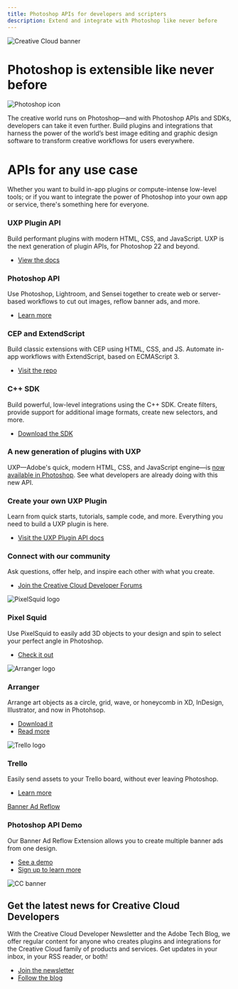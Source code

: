 ```yaml
---
title: Photoshop APIs for developers and scripters
description: Extend and integrate with Photoshop like never before
---
```


<Hero slots="image, heading, icon, text" variant="halfwidth" />

![Creative Cloud banner](images/cc-hero.png)

# Photoshop is extensible like never before

![Photoshop icon](images/icons/ps-icon.png)

The creative world runs on Photoshop—and with Photoshop APIs and SDKs, developers can take it even further. Build plugins and integrations that harness the power of the world’s best image editing and graphic design software to transform creative workflows for users everywhere.

<TitleBlock slots="heading, text" theme="dark" />

# APIs for any use case

Whether you want to build in-app plugins or compute-intense low-level tools; or if you want to integrate the power of Photoshop into your own app or service, there's something here for everyone.

<TextBlock slots="heading, text, buttons" width="25%" theme="dark" isCentered />

### UXP Plugin API

Build performant plugins with modern HTML, CSS, and JavaScript. UXP is the next generation of plugin APIs, for Photoshop 22 and beyond.

- [View the docs](uxp)

<TextBlock slots="heading, text, buttons" width="25%" theme="dark" isCentered />

### Photoshop API

Use Photoshop, Lightroom, and Sensei together to create web or server-based workflows to cut out images, reflow banner ads, and more.

- [Learn more](../apis/creativecloud/photo-imaging-api.html)

<TextBlock slots="heading, text, buttons" width="25%" theme="dark" isCentered />

### CEP and ExtendScript

Build classic extensions with CEP using HTML, CSS, and JS. Automate in-app workflows with ExtendScript, based on ECMAScript 3.

- [Visit the repo](https://github.com/Adobe-CEP/CEP-Resources/blob/master/CEP_10.x/Documentation/CEP%2010.0%20HTML%20Extension%20Cookbook.md)

<TextBlock slots="heading, text, buttons" width="25%" theme="dark" isCentered />

### C++ SDK

Build powerful, low-level integrations using the C++ SDK. Create filters, provide support for additional image formats, create new selectors, and more.

- [Download the SDK](https://console.adobe.io/downloads)

<TitleBlock slots="heading, text" theme="light" />

### A new generation of plugins with UXP

UXP—Adobe's quick, modern HTML, CSS, and JavaScript engine—is [now available in Photoshop](uxp). See what developers are already doing with this new API.

<TextBlock slots="heading, text, buttons" width="50%" theme="light" isCentered />

### Create your own UXP Plugin

Learn from quick starts, tutorials, sample code, and more. Everything you need to build a UXP plugin is here.

- [Visit the UXP Plugin API docs](uxp)

<TextBlock slots="heading, text, buttons" width="50%" theme="light" isCentered />

### Connect with our community

Ask questions, offer help, and inspire each other with what you create.

- [Join the Creative Cloud Developer Forums](https://forums.creativeclouddeveloper.com)

<TextBlock slots="image, heading, text, links" width="33%" theme="light" isCentered />

![PixelSquid logo](images/PixelSquid_Icon_Flat.svg)

### Pixel Squid

Use PixelSquid to easily add 3D objects to your design and spin to select your perfect angle in Photoshop.

- [Check it out](https://www.pixelsquid.com/plugin_demo)

<TextBlock slots="image, heading, text, links" width="33%" theme="light" isCentered />

![Arranger logo](images/Arranger_Logo-square.svg)

### Arranger

Arrange art objects as a circle, grid, wave, or honeycomb in XD, InDesign, Illustrator, and now in Photohsop.

- [Download it](https://omata.io/arranger)
- [Read more](https://medium.com/adobetech/a-case-study-on-arranger-making-the-leap-from-cep-to-uxp-c64227b6ea74?source=friends_link&sk=8612cd25ce4b8721d489cb632e0338d5)

<TextBlock slots="image, heading, text, links" width="33%" theme="light" isCentered />

![Trello logo](images/trello-mark-blue.svg)

### Trello

Easily send assets to your Trello board, without ever leaving Photoshop.

- [Learn more](https://trello.com/integrations)

<TextBlock slots="video, heading, text, buttons" width="50%" theme="dark" />

[Banner Ad Reflow](https://www.youtube.com/watch?v=vOvyOM6ka98&feature=youtu.be&ab_channel=AdobePhotoshop)

### Photoshop API Demo

Our Banner Ad Reflow Extension allows you to create multiple banner ads from one design.

- [See a demo](../apis/creativecloud/photo-imaging-api/api-demo.html?ref=bannerreflow)
- [Sign up to learn more](https://photoshop.adobelanding.com/api-signup/)

<SummaryBlock slots="image, heading, text, buttons" background="rgb(9, 90, 186)" />

![CC banner](images/cc-banner.png)

## Get the latest news for Creative Cloud Developers

With the Creative Cloud Developer Newsletter and the Adobe Tech Blog, we offer regular content for anyone who creates plugins and integrations for the Creative Cloud family of products and services. Get updates in your inbox, in your RSS reader, or both!

- [Join the newsletter](http://adobe.ly/devnews)
- [Follow the blog](https://medium.com/adobetech)
